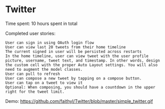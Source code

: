 Twitter
=======

Time spent: 10 hours spent in total

Completed user stories:

    User can sign in using OAuth login flow
    User can view last 20 tweets from their home timeline
    The current signed in user will be persisted across restarts
    In the home timeline, user can view tweet with the user profile picture, username, tweet text, and timestamp. In other words, design the custom cell with the proper Auto Layout settings. You will also need to augment the model classes.
    User can pull to refresh
    User can compose a new tweet by tapping on a compose button.
    User can tap on a tweet to view it
    Optional: When composing, you should have a countdown in the upper right for the tweet limit.
   
Demo: https://github.com/faithyl/Twitter/blob/master/simple_twitter.gif

